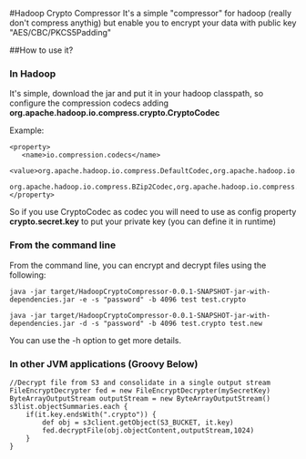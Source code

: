 #Hadoop Crypto Compressor
It's a simple "compressor" for hadoop (really don't compress anythig) but enable you to
encrypt your data with public key "AES/CBC/PKCS5Padding" 

##How to use it?


### In Hadoop

It's simple, download the jar and put it in your hadoop classpath, so configure the compression codecs adding **org.apache.hadoop.io.compress.crypto.CryptoCodec**

Example:

    <property>
       <name>io.compression.codecs</name>
       <value>org.apache.hadoop.io.compress.DefaultCodec,org.apache.hadoop.io.compress.GzipCodec,
       org.apache.hadoop.io.compress.BZip2Codec,org.apache.hadoop.io.compress.crypto.CryptoCodec</value>
    </property>

So if you use CryptoCodec as codec you will need to use as config property **crypto.secret.key** to put your private key 
(you can define it in runtime)

### From the command line
From the command line, you can encrypt and decrypt files using the following:

    java -jar target/HadoopCryptoCompressor-0.0.1-SNAPSHOT-jar-with-dependencies.jar -e -s "password" -b 4096 test test.crypto

    java -jar target/HadoopCryptoCompressor-0.0.1-SNAPSHOT-jar-with-dependencies.jar -d -s "password" -b 4096 test.crypto test.new

You can use the -h option to get more details.

### In other JVM applications (Groovy Below)
    //Decrypt file from S3 and consolidate in a single output stream
    FileEncryptDecrypter fed = new FileEncryptDecrypter(mySecretKey)
    ByteArrayOutputStream outputStream = new ByteArrayOutputStream()
    s3list.objectSummaries.each {
        if(it.key.endsWith(".crypto")) {
            def obj = s3client.getObject(S3_BUCKET, it.key)
            fed.decryptFile(obj.objectContent,outputStream,1024)
        }
    }
